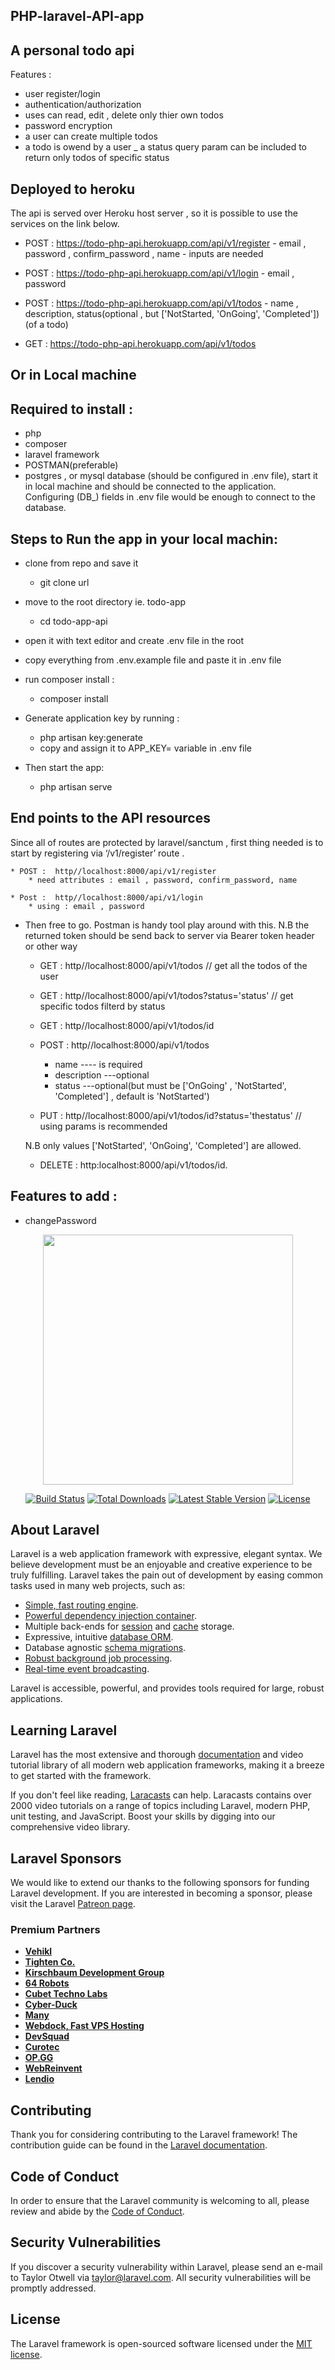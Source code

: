 
## <p>PHP-laravel-API-app</p>
 
## A personal todo api 

Features : 
- user register/login
- authentication/authorization
- uses can read, edit , delete only thier own todos
- password encryption
- a user can create multiple todos 
- a todo is owend by a user 
_ a status query param can be included to return only todos of specific status


## Deployed to heroku  
 The api is served over Heroku host server , so it is possible to use the services on the link below.
 
 - POST :  https://todo-php-api.herokuapp.com/api/v1/register 
        - email , password , confirm_password , name - inputs are needed 

 - POST : https://todo-php-api.herokuapp.com/api/v1/login 
        - email , password

 - POST :  https://todo-php-api.herokuapp.com/api/v1/todos
       -  name , description, status(optional , but ['NotStarted, 'OnGoing', 'Completed'])  (of a todo)

 - GET : https://todo-php-api.herokuapp.com/api/v1/todos 

## Or in Local machine 

## Required  to install : 
- php 
- composer 
- laravel framework
- POSTMAN(preferable)
- postgres , or mysql database (should be configured in .env file), start it in local machine and should be connected to the application. Configuring (DB_) fields in .env file would be enough to connect to the database.

## Steps to Run the app in your local machin:

* clone from repo and save it
    * git clone url    
* move to the root directory ie. todo-app
    * cd todo-app-api  
* open it with  text editor and create .env file in the root
* copy everything from .env.example file and paste it in .env file 

* run composer install : 
    * composer install 

* Generate application key by running : 
    * php artisan key:generate
    * copy and assign it to APP_KEY= variable in .env file 

* Then start the app: 
    * php artisan serve

## End points to the API resources 
Since all of routes are protected by laravel/sanctum , first thing needed is  to start by registering via ‘/v1/register’ route . 

    * POST :  http//localhost:8000/api/v1/register
        * need attributes : email , password, confirm_password, name 

    * Post :  http//localhost:8000/api/v1/login 
        * using : email , password

* Then free to go. Postman is  handy tool  play around with this. 
     N.B the returned token should be send back to server via Bearer token header or other way

    * GET : http//localhost:8000/api/v1/todos   // get all the todos of the user

    * GET : http//localhost:8000/api/v1/todos?status='status'   // get specific todos filterd by status

    * GET : http//localhost:8000/api/v1/todos/id 

    * POST : http//localhost:8000/api/v1/todos   
        * name ----  is required 
        * description ---optional 
        * status ---optional(but must be ['OnGoing' , 'NotStarted', 'Completed'] , default is 'NotStarted')

    * PUT : http//localhost:8000/api/v1/todos/id?status='thestatus' // using params is recommended

    N.B only values ['NotStarted', 'OnGoing', 'Completed'] are allowed. 

    * DELETE :  http:localhost:8000/api/v1/todos/id. 

## Features to add : 
* changePassword
 

<p align="center"><a href="https://laravel.com" target="_blank"><img src="https://raw.githubusercontent.com/laravel/art/master/logo-lockup/5%20SVG/2%20CMYK/1%20Full%20Color/laravel-logolockup-cmyk-red.svg" width="400"></a></p>

<p align="center">
<a href="https://travis-ci.org/laravel/framework"><img src="https://travis-ci.org/laravel/framework.svg" alt="Build Status"></a>
<a href="https://packagist.org/packages/laravel/framework"><img src="https://img.shields.io/packagist/dt/laravel/framework" alt="Total Downloads"></a>
<a href="https://packagist.org/packages/laravel/framework"><img src="https://img.shields.io/packagist/v/laravel/framework" alt="Latest Stable Version"></a>
<a href="https://packagist.org/packages/laravel/framework"><img src="https://img.shields.io/packagist/l/laravel/framework" alt="License"></a>
</p>

## About Laravel

Laravel is a web application framework with expressive, elegant syntax. We believe development must be an enjoyable and creative experience to be truly fulfilling. Laravel takes the pain out of development by easing common tasks used in many web projects, such as:

- [Simple, fast routing engine](https://laravel.com/docs/routing).
- [Powerful dependency injection container](https://laravel.com/docs/container).
- Multiple back-ends for [session](https://laravel.com/docs/session) and [cache](https://laravel.com/docs/cache) storage.
- Expressive, intuitive [database ORM](https://laravel.com/docs/eloquent).
- Database agnostic [schema migrations](https://laravel.com/docs/migrations).
- [Robust background job processing](https://laravel.com/docs/queues).
- [Real-time event broadcasting](https://laravel.com/docs/broadcasting).

Laravel is accessible, powerful, and provides tools required for large, robust applications.

## Learning Laravel

Laravel has the most extensive and thorough [documentation](https://laravel.com/docs) and video tutorial library of all modern web application frameworks, making it a breeze to get started with the framework.

If you don't feel like reading, [Laracasts](https://laracasts.com) can help. Laracasts contains over 2000 video tutorials on a range of topics including Laravel, modern PHP, unit testing, and JavaScript. Boost your skills by digging into our comprehensive video library.

## Laravel Sponsors

We would like to extend our thanks to the following sponsors for funding Laravel development. If you are interested in becoming a sponsor, please visit the Laravel [Patreon page](https://patreon.com/taylorotwell).

### Premium Partners

- **[Vehikl](https://vehikl.com/)**
- **[Tighten Co.](https://tighten.co)**
- **[Kirschbaum Development Group](https://kirschbaumdevelopment.com)**
- **[64 Robots](https://64robots.com)**
- **[Cubet Techno Labs](https://cubettech.com)**
- **[Cyber-Duck](https://cyber-duck.co.uk)**
- **[Many](https://www.many.co.uk)**
- **[Webdock, Fast VPS Hosting](https://www.webdock.io/en)**
- **[DevSquad](https://devsquad.com)**
- **[Curotec](https://www.curotec.com/services/technologies/laravel/)**
- **[OP.GG](https://op.gg)**
- **[WebReinvent](https://webreinvent.com/?utm_source=laravel&utm_medium=github&utm_campaign=patreon-sponsors)**
- **[Lendio](https://lendio.com)**

## Contributing

Thank you for considering contributing to the Laravel framework! The contribution guide can be found in the [Laravel documentation](https://laravel.com/docs/contributions).

## Code of Conduct

In order to ensure that the Laravel community is welcoming to all, please review and abide by the [Code of Conduct](https://laravel.com/docs/contributions#code-of-conduct).

## Security Vulnerabilities

If you discover a security vulnerability within Laravel, please send an e-mail to Taylor Otwell via [taylor@laravel.com](mailto:taylor@laravel.com). All security vulnerabilities will be promptly addressed.

## License

The Laravel framework is open-sourced software licensed under the [MIT license](https://opensource.org/licenses/MIT).
